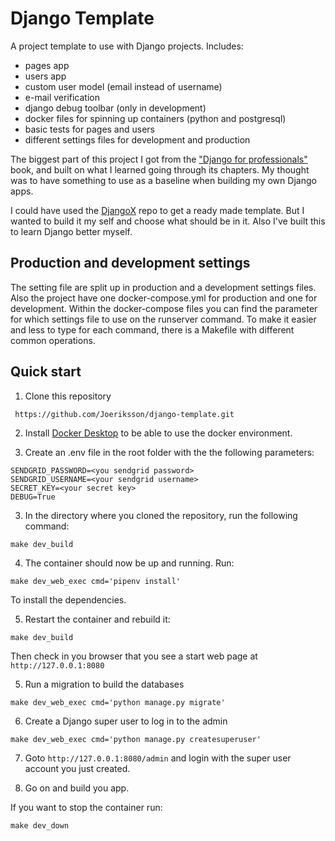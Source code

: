 # Django Template

A project template to use with Django projects. Includes:

- pages app
- users app
- custom user model (email instead of username)
- e-mail verification
- django debug toolbar (only in development)
- docker files for spinning up containers (python and postgresql)
- basic tests for pages and users
- different settings files for development and production

The biggest part of this project I got from the ["Django for professionals"](https://djangoforprofessionals.com) book, and built on what I learned going through its chapters. My thought was to have something to use as a baseline when building my own Django apps.

I could have used the [DjangoX](https://github.com/wsvincent/djangox) repo to get a ready made template. But I wanted to build it my self and choose what should be in it. Also I've built this to learn Django better myself.  

## Production and development settings

The setting file are split up in production and a development settings files. Also the project have one docker-compose.yml for production and one for development. Within the docker-compose files you can find the parameter for which settings file to use on the runserver command. To make it easier and less to type for each command, there is a Makefile with different common operations.

## Quick start

1. Clone this repository

` https://github.com/Joeriksson/django-template.git`

2. Install [Docker Desktop](https://www.docker.com/products/docker-desktop) to be able to use the docker environment.

3. Create an .env file in the root folder with the the following parameters:

```ENVIRONMENT='development'
SENDGRID_PASSWORD=<you sendgrid password>
SENDGRID_USERNAME=<your sendgrid username>
SECRET_KEY=<your secret key>
DEBUG=True
```

3. In the directory where you cloned the repository, run the following command:

`make dev_build`

4. The container should now be up and running. Run:

  `make dev_web_exec cmd='pipenv install'`
  
  To install the dependencies. 
  
5. Restart the container and rebuild it:

  `make dev_build` 
  
  Then check in you browser that you see a start web page at `http://127.0.0.1:8080`

5. Run a migration to build the databases

  `make dev_web_exec cmd='python manage.py migrate'`

6. Create a Django super user to log in to the admin

  `make dev_web_exec cmd='python manage.py createsuperuser'`

7. Goto `http://127.0.0.1:8080/admin` and login with the super user account you just created.

8. Go on and build you app.

If you want to stop the container run:

  `make dev_down`


